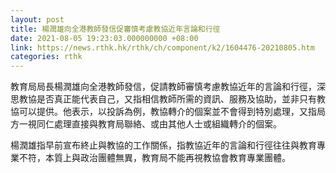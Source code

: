 ```yaml
---
layout: post
title: 楊潤雄向全港教師發信促審慎考慮教協近年言論和行徑
date: 2021-08-05 19:23:03.000000000 +08:00
link: https://news.rthk.hk/rthk/ch/component/k2/1604476-20210805.htm
categories: rthk
---
```


教育局局長楊潤雄向全港教師發信，促請教師審慎考慮教協近年的言論和行徑，深思教協是否真正能代表自己，又指相信教師所需的資訊、服務及協助，並非只有教協可以提供。他表示，以投訴為例，教協轉介的個案並不會得到特別處理，又指局方一視同仁處理直接與教育局聯絡、或由其他人士或組織轉介的個案。

楊潤雄指早前宣布終止與教協的工作關係，指教協近年的言論和行徑往往與教育專業不符，本質上與政治團體無異，教育局不能再視教協會教育專業團體。
